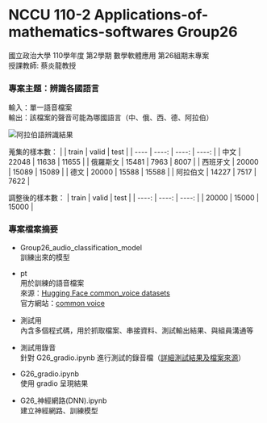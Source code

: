 # NCCU 110-2 Applications-of-mathematics-softwares Group26
國立政治大學 110學年度 第2學期 數學軟體應用 第26組期末專案  
授課教師: 蔡炎龍教授  

### 專案主題：辨識各國語言  
  輸入：單一語音檔案  
  輸出：該檔案的聲音可能為哪國語言（中、俄、西、德、阿拉伯）  
  
  ![阿拉伯語辨識結果](https://user-images.githubusercontent.com/87169493/226276376-bef8d265-4388-4491-8e35-9dfa49ff2058.png)
  
  蒐集的樣本數：
  |      | train | valid | test |
  |  ----  | ----: | ----: | ----: |
  | 中文  | 22048 | 11638 | 11655 |
  | 俄羅斯文 | 15481 | 7963 | 8007 |
  | 西班牙文 | 20000 | 15089 | 15089 |
  | 德文 | 20000 | 15588 | 15588 |
  | 阿拉伯文 | 14227 | 7517 | 7622 |
  
  調整後的樣本數：
  | train | valid | test |
  | ----:  | ----:  | ----:  |
  | 20000 | 15000 | 15000 |

### 專案檔案摘要  
- Group26_audio_classification_model  
  訓練出來的模型
  
- pt  
  用於訓練的語音檔案  
  來源：[Hugging Face common_voice datasets](https://huggingface.co/datasets/common_voice)  
  官方網站：[common voice](https://commonvoice.mozilla.org/zh-TW/datasets)  
  
- 測試用  
  內含多個程式碼，用於抓取檔案、串接資料、測試輸出結果、與組員溝通等  

- 測試用錄音  
  針對 G26_gradio.ipynb 進行測試的錄音檔（[詳細測試結果及檔案來源](https://docs.google.com/spreadsheets/d/1Fv-cWO_B7givWJH-OIAWjocNSOe71Gbi/edit?usp=share_link&ouid=110248902447125902030&rtpof=true&sd=true)）  

- G26_gradio.ipynb  
  使用 gradio 呈現結果  
 
- G26_神經網路(DNN).ipynb  
  建立神經網路、訓練模型  
